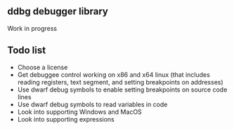 ddbg debugger library
---------------------

Work in progress

Todo list
----------

- Choose a license
- Get debuggee control working on x86 and x64 linux (that includes reading registers, text segment, and setting breakpoints on addresses)
- Use dwarf debug symbols to enable setting breakpoints on source code lines
- Use dwarf debug symbols to read variables in code
- Look into supporting Windows and MacOS
- Look into supporting expressions

